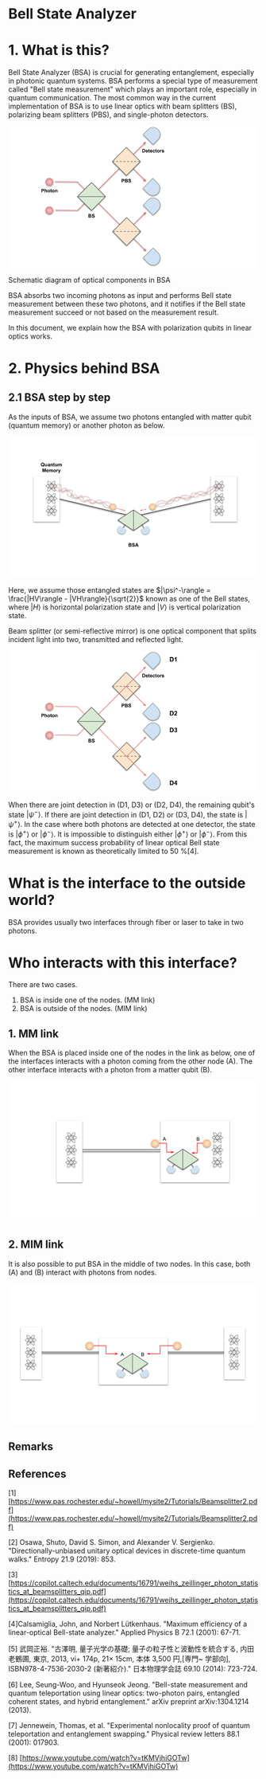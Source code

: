 # Bell State Analyzer

# 1. What is this?

Bell State Analyzer (BSA) is crucial for generating entanglement, especially in photonic quantum systems. BSA performs a special type of measurement called "Bell state measurement" which plays an important role, especially in quantum communication. The most common way in the current implementation of BSA is to use linear optics with beam splitters (BS), polarizing beam splitters (PBS), and single-photon detectors.  

![Beam Splitter (2).png](./img/Beam_Splitter_(2).png)

Schematic diagram of optical components in BSA

 BSA absorbs two incoming photons as input and performs Bell state measurement between these two photons, and it notifies if the Bell state measurement succeed or not based on the measurement result. 

In this document, we explain how the BSA with polarization qubits in linear optics works. 

# 2. Physics behind BSA

## 2.1 BSA step by step

As the inputs of BSA, we assume two photons entangled with matter qubit (quantum memory) or another photon as below.

![Beam Splitter (4).png](./img/Beam_Splitter_(4).png)

Here, we assume those entangled states are $|\psi^-\rangle = \frac{|HV\rangle - |VH\rangle}{\sqrt{2}}$ known as one of the Bell states, where $|H\rangle$ is horizontal polarization state and $|V\rangle$ is vertical polarization state. 

Beam splitter (or semi-reflective mirror) is one optical component that splits incident light into two, transmitted and reflected light. 

![BSA (3).png](./img/BSA_D.png)

When there are joint detection in (D1, D3) or (D2, D4), the remaining qubit's state $|\psi^-\rangle$. If there are joint detection in (D1, D2) or (D3, D4), the state is $|\psi^+\rangle$.  In the case where both photons are detected at one detector, the state is $|\phi^+\rangle$ or $|\phi^-\rangle$.  It is impossible to distinguish either $|\phi^+\rangle$ or $|\phi^-\rangle$. From this fact,  the maximum success probability of linear optical Bell state measurement is known as theoretically limited to 50 %[4].

# What is the interface to the outside world?

BSA provides usually two interfaces through fiber or laser to take in two photons. 

# Who interacts with this interface?

There are two cases.

1. BSA is inside one of the nodes. (MM link)
2.  BSA is outside of the nodes. (MIM link)

## 1. MM link

When the BSA is placed inside one of the nodes in the link as below, one of the interfaces interacts with a photon coming from the other node (A). The other interface interacts with a photon from a matter qubit (B). 

![BSA (1).png](./img/MM.png)

## 2. MIM link

It is also possible to put BSA in the middle of two nodes. In this case, both (A) and (B) interact with photons from nodes.

![BSA (2).png](./img/MIM.png)

## Remarks

## References

[1] [https://www.pas.rochester.edu/~howell/mysite2/Tutorials/Beamsplitter2.pdf](https://www.pas.rochester.edu/~howell/mysite2/Tutorials/Beamsplitter2.pdf)

[2] Osawa, Shuto, David S. Simon, and Alexander V. Sergienko. "Directionally-unbiased unitary optical devices in discrete-time quantum walks." Entropy 21.9 (2019): 853.

[3][https://copilot.caltech.edu/documents/16791/weihs_zeillinger_photon_statistics_at_beamsplitters_qip.pdf](https://copilot.caltech.edu/documents/16791/weihs_zeillinger_photon_statistics_at_beamsplitters_qip.pdf)

[4]Calsamiglia, John, and Norbert Lütkenhaus. "Maximum efficiency of a linear-optical Bell-state analyzer." Applied Physics B 72.1 (2001): 67-71.

[5] 武岡正裕. "古澤明, 量子光学の基礎; 量子の粒子性と波動性を統合する, 内田老鶴圃, 東京, 2013, vi+ 174p, 21× 15cm, 本体 3,500 円,[専門~ 学部向], ISBN978-4-7536-2030-2 (新著紹介)." 日本物理学会誌 69.10 (2014): 723-724.

[6] Lee, Seung-Woo, and Hyunseok Jeong. "Bell-state measurement and quantum teleportation using linear optics: two-photon pairs, entangled coherent states, and hybrid entanglement." arXiv preprint arXiv:1304.1214 (2013).

[7] Jennewein, Thomas, et al. "Experimental nonlocality proof of quantum teleportation and entanglement swapping." Physical review letters 88.1 (2001): 017903.

[8] [https://www.youtube.com/watch?v=tKMVjhiGOTw](https://www.youtube.com/watch?v=tKMVjhiGOTw)
